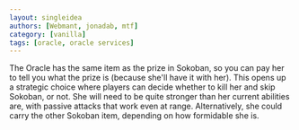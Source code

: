 ```yaml
---
layout: singleidea
authors: [Webmant, jonadab, mtf]
category: [vanilla]
tags: [oracle, oracle services]
---
```

The Oracle has the same item as the prize in Sokoban, so you can pay her to tell you what the prize is (because she'll have it with her). This opens up a strategic choice where players can decide whether to kill her and skip Sokoban, or not. She will need to be quite stronger than her current abilities are, with passive attacks that work even at range. Alternatively, she could carry the other Sokoban item, depending on how formidable she is.

